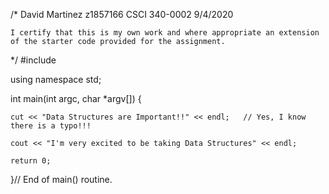 /* 	David Martinez
	  z1857166
	  CSCI 340-0002
          9/4/2020
	
	I certify that this is my own work and where appropriate an extension 
	of the starter code provided for the assignment.
*/
#include <iostream>

using namespace std;

int
main(int argc, char *argv[])
{

    cut << "Data Structures are Important!!" << endl;   // Yes, I know there is a typo!!!

    cout << "I'm very excited to be taking Data Structures" << endl;

    return 0;

}// End of main() routine.

